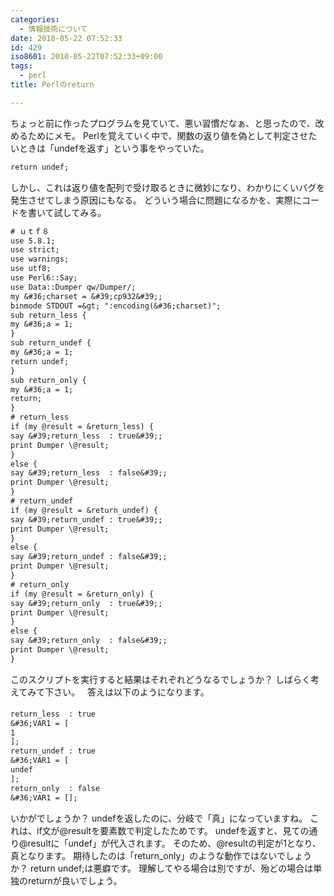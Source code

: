 ```yaml
---
categories:
  - 情報技術について
date: 2010-05-22 07:52:33
id: 429
iso8601: 2010-05-22T07:52:33+09:00
tags:
  - perl
title: Perlのreturn

---
```


ちょっと前に作ったプログラムを見ていて、悪い習慣だなぁ、と思ったので、改めるためにメモ。
Perlを覚えていく中で、関数の返り値を偽として判定させたいときは「undefを返す」という事をやっていた。
```default
return undef;
```
しかし、これは返り値を配列で受け取るときに微妙になり、わかりにくいバグを発生させてしまう原因にもなる。
どういう場合に問題になるかを、実際にコードを書いて試してみる。


```default
# ｕｔｆ８
use 5.8.1;
use strict;
use warnings;
use utf8;
use Perl6::Say;
use Data::Dumper qw/Dumper/;
my &#36;charset = &#39;cp932&#39;;
binmode STDOUT =&gt; ":encoding(&#36;charset)";
sub return_less {
my &#36;a = 1;
}
sub return_undef {
my &#36;a = 1;
return undef;
}
sub return_only {
my &#36;a = 1;
return;
}
# return_less
if (my @result = &return_less) {
say &#39;return_less  : true&#39;;
print Dumper \@result;
}
else {
say &#39;return_less  : false&#39;;
print Dumper \@result;
}
# return_undef
if (my @result = &return_undef) {
say &#39;return_undef : true&#39;;
print Dumper \@result;
}
else {
say &#39;return_undef : false&#39;;
print Dumper \@result;
}
# return_only
if (my @result = &return_only) {
say &#39;return_only  : true&#39;;
print Dumper \@result;
}
else {
say &#39;return_only  : false&#39;;
print Dumper \@result;
}
```
このスクリプトを実行すると結果はそれぞれどうなるでしょうか？
しばらく考えてみて下さい。
&#133;
&#133;
答えは以下のようになります。
```default
return_less  : true
&#36;VAR1 = [
1
];
return_undef : true
&#36;VAR1 = [
undef
];
return_only  : false
&#36;VAR1 = [];
```
いかがでしょうか？
undefを返したのに、分岐で「真」になっていますね。
これは、if文が@resultを要素数で判定したためです。
undefを返すと、見ての通り@resultに「undef」が代入されます。
そのため、@resultの判定が1となり、真となります。
期待したのは「return_only」のような動作ではないでしょうか？
return undef;は悪癖です。
理解してやる場合は別ですが、殆どの場合は単独のreturnが良いでしょう。
    	
